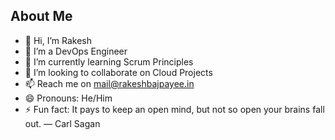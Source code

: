 ## About Me
- 👋 Hi, I’m Rakesh
- 👀 I’m a DevOps Engineer
- 🌱 I’m currently learning Scrum Principles
- 💞️ I’m looking to collaborate on Cloud Projects
- 📫 Reach me on mail@rakeshbajpayee.in
- 😄 Pronouns: He/Him
- ⚡ Fun fact: It pays to keep an open mind, but not so open your brains fall out. ― Carl Sagan
<!---
## I 💗

<body>
    <table>
        <tr>
            <td>
                <img src="https://skillicons.dev/icons?i=python" alt="Python" /><br>Python
            </td>
            <td>
                <img src="https://skillicons.dev/icons?i=bash" alt="Bash" /><br>Bash
            </td>
            <td>
                <img src="https://skillicons.dev/icons?i=git" alt="Git" /><br>Git
            </td>
            <td>
                <img src="https://skillicons.dev/icons?i=azure" alt="Azure" /><br>Azure
            </td>
            <td>
                <img src="https://skillicons.dev/icons?i=aws" alt="AWS" /><br>AWS
            </td>
            <td>
                <img src="https://skillicons.dev/icons?i=kubernetes" alt="Kubernetes" /><br>Kubernetes
            </td>
            <td>
                <img src="https://skillicons.dev/icons?i=docker" alt="Docker" /><br>Docker
            </td>
            <td>
                <img src="https://skillicons.dev/icons?i=gitlab" alt="GitLab" /><br>GitLab
            </td>
            <td>
                <img src="https://raw.githubusercontent.com/devicons/devicon/master/icons/argocd/argocd-original.svg" alt="Argo CD" /><br>Argo CD
            </td>
        </tr>
        <tr>
            <td>
                <img src="https://skillicons.dev/icons?i=terraform" alt="Terraform" /><br>Terraform
            </td>
            <td>
                <img src="https://skillicons.dev/icons?i=prometheus" alt="Prometheus" /><br>Prometheus
            </td>
            <td>
                <img src="https://skillicons.dev/icons?i=grafana" alt="Grafana" /><br>Grafana
            </td>
            <td>
                <img src="https://skillicons.dev/icons?i=nginx" alt="Nginx" /><br>Nginx
            </td>
            <td>
                <img src="https://skillicons.dev/icons?i=linux" alt="Linux" /><br>Linux
            </td>
            <td>
                <img src="https://skillicons.dev/icons?i=redis" alt="Redis" /><br>Redis
            </td>
            <td>
                <img src="https://skillicons.dev/icons?i=mysql" alt="MySQL" /><br>MySQL
            </td>
            <td>
                <img src="https://skillicons.dev/icons?i=mongodb" alt="MongoDB" /><br>MongoDB
            </td>
            <td>
                <img src="https://skillicons.dev/icons?i=kafka" alt="Kafka" /><br>Kafka
            </td>
        </tr>
    </table>
</body>



Helion55/Helion55 is a ✨ special ✨ repository because its `README.md` (this file) appears on your GitHub profile.
You can click the Preview link to take a look at your changes.
--->
